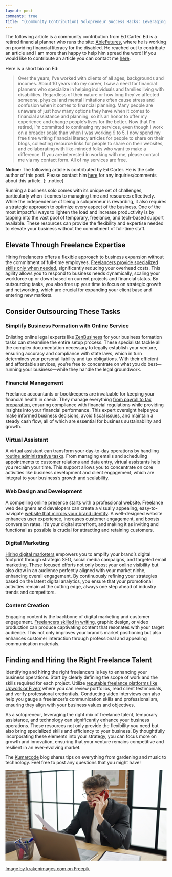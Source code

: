 ```yaml
---
layout: post
comments: true
title: "(Community Contribution) Solopreneur Success Hacks: Leveraging Freelancers and Tech to Grow Your Business"
---
```


The following article is a community contribution from Ed Carter. Ed is a retired financial planner who runs the site: <a href="https://ablefutures.org/">AbleFutures</a>, where he is working on providing financial literacy for the disabled. He reached out to contribute an article and I am more than happy to help him spread the word! If you would like to contribute an article you can contact me <a href="mailto:nikhil@kumarcode.com">here</a>.

Here is a short bio on Ed:

<blockquote>
Over the years, I’ve worked with clients of all ages, backgrounds and incomes. About 10 years into my career, I saw a need for financial planners who specialize in helping individuals and families living with disabilities. Regardless of their nature or how long they’ve affected someone, physical and mental limitations often cause stress and confusion when it comes to financial planning. Many people are unaware of just how many options they have when it comes to financial assistance and planning, so it’s an honor to offer my experience and change people’s lives for the better.
Now that I’m retired, I’m committed to continuing my services, even though I work on a broader scale than when I was working 9 to 5. I now spend my free time writing financial literacy articles for people to share on their blogs, collecting resource links for people to share on their websites, and collaborating with like-minded folks who want to make a difference.
If you are interested in working with me, please contact me via my contact form. All of my services are free.
</blockquote>

<i class="fa fa-info-circle"></i> **Notice:** The following article is contributed by Ed Carter. He is the sole author of this post. Please contact him [here](https://ablefutures.org/contact-us/) for any inquiries/comments about this article.
{: .notice}

Running a business solo comes with its unique set of challenges, particularly
when it comes to managing time and resources effectively. While the
independence of being a solopreneur is rewarding, it also requires a strategic
approach to optimize every aspect of the business. One of the most impactful
ways to lighten the load and increase productivity is by tapping into the vast pool
of temporary, freelance, and tech-based support available. These resources can
provide the flexibility and expertise needed to elevate your business without the
commitment of full-time staff.

## Elevate Through Freelance Expertise

Hiring freelancers offers a flexible approach to business expansion without the
commitment of full-time employees. [Freelancers provide specialized skills only
when needed](https://codecontrol.io/en/blog/6-reasons-why-you-should-work-with-freelancers),
significantly reducing your overhead costs. This agility allows you
to respond to business needs dynamically, scaling your workforce up or down
based on current projects and financial status. By outsourcing tasks, you also
free up your time to focus on strategic growth and networking, which are crucial
for expanding your client base and entering new markets.

## Consider Outsourcing These Tasks

### Simplify Business Formation with Online Service

Enlisting online legal experts like [ZenBusiness](https://www.zenbusiness.com/) for your business formation tasks
can streamline the entire setup process. These specialists tackle all the complex
documentation necessary to legally establish your venture, ensuring accuracy
and compliance with state laws, which in turn determines your personal liability
and tax obligations. With their efficient and affordable services, you’re free to
concentrate on what you do best—running your business—while they handle the
legal groundwork.

### Financial Management

Freelance accountants or bookkeepers are invaluable for keeping your financial
health in check. They manage everything [from payroll to tax preparation](https://invedus.com/blog/employed-vs-freelance-bookkeepers-whats-the-difference/),
ensuring compliance with financial regulations while providing insights into your
financial performance. This expert oversight helps you make informed business
decisions, avoid fiscal issues, and maintain a steady cash flow, all of which are
essential for business sustainability and growth.

### Virtual Assistant

A virtual assistant can transform your day-to-day operations by handling [routine administrative tasks](https://freeup.net/hire/virtual-assistants/). From managing emails and scheduling appointments to
customer relations and data entry, virtual assistants help you reclaim your time.
This support allows you to concentrate on core activities like business
development and client engagement, which are integral to your business’s
growth and scalability.

### Web Design and Development

A compelling online presence starts with a professional website. Freelance web
designers and developers can create a visually appealing, easy-to-navigate
[website that mirrors your brand identity](https://www.designerhire.com/web). A well-designed website enhances user
experience, increases customer engagement, and boosts conversion rates. It’s
your digital storefront, and making it as inviting and functional as possible is
crucial for attracting and retaining customers.

### Digital Marketing

[Hiring digital marketers](https://www.linkedin.com/pulse/6-benefits-using-services-freelance-marketing-expert-angelova) empowers you to amplify your brand’s digital footprint
through strategic SEO, social media campaigns, and targeted email marketing.
These focused efforts not only boost your online visibility but also draw in an
audience perfectly aligned with your market niche, enhancing overall
engagement. By continuously refining your strategies based on the latest digital
analytics, you ensure that your promotional activities remain at the cutting edge,
always one step ahead of industry trends and competitors.

### Content Creation

Engaging content is the backbone of digital marketing and customer
engagement. [Freelancers skilled in writing](https://foundationinc.co/lab/hire-freelance-content-creators/), graphic design, or video production
can produce captivating content that resonates with your target audience. This
not only improves your brand’s market positioning but also enhances customer
interaction through professional and appealing communication materials.

## Finding and Hiring the Right Freelance Talent

Identifying and hiring the right freelancers is key to enhancing your business
operations. Start by clearly defining the scope of work and the skills required for
each project. Utilize [reputable freelance platforms like Upwork or Fiverr](https://wise.com/us/blog/upwork-vs-fiverr-review) where
you can review portfolios, read client testimonials, and verify professional
credentials. Conducting video interviews can also help you gauge a freelancer’s
communication skills and professionalism, ensuring they align with your
business values and objectives.

As a solopreneur, leveraging the right mix of freelance talent, temporary
assistance, and technology can significantly enhance your business operations.
These resources not only provide the flexibility you need but also bring
specialized skills and efficiency to your business. By thoughtfully incorporating
these elements into your strategy, you can focus more on growth and innovation,
ensuring that your venture remains competitive and resilient in an ever-evolving
market.

The [Kumarcode](https://kumarcode.com/) blog shares tips on everything from gardening and music to technology. Feel free to post any questions that you might have!

<img src="/images/posts/pexels-young-business-worker.jpg" alt="Young business worker"/>

<a href="https://www.freepik.com/free-photo/young-arab-man-business-worker-talking-smartphone-reading-document-office_61117669.htm">Image by krakenimages.com on Freepik</a>
